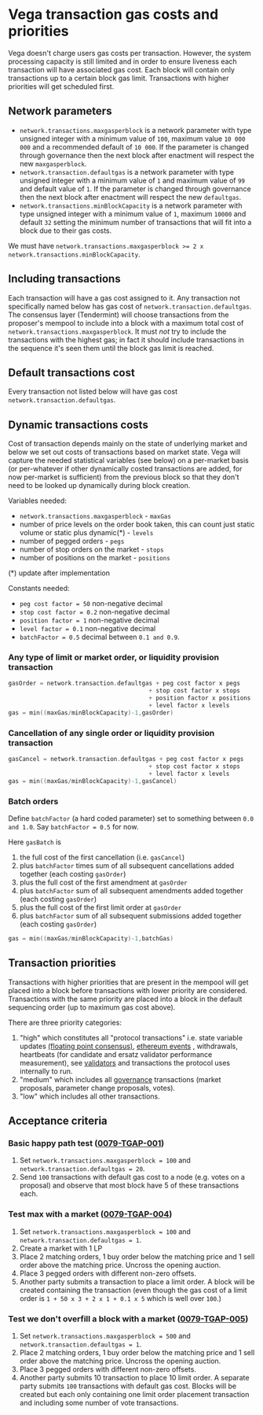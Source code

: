 # Vega transaction gas costs and priorities

Vega doesn't charge users gas costs per transaction.
However, the system processing capacity is still limited and in order to ensure liveness each transaction will have associated gas cost.
Each block will contain only transactions up to a certain block gas limit.
Transactions with higher priorities will get scheduled first.

## Network parameters

- `network.transactions.maxgasperblock` is a network parameter with type unsigned integer with a minimum value of `100`, maximum value `10 000 000` and a recommended default of `10 000`. If the parameter is changed through governance then the next block after enactment will respect the new `maxgasperblock`.
- `network.transaction.defaultgas` is a network parameter with type unsigned integer with a minimum value of `1` and maximum value of `99` and default value of `1`. If the parameter is changed through governance then the next block after enactment will respect the new `defaultgas`.
- `network.transactions.minBlockCapacity` is a network parameter with type unsigned integer with a minimum value of `1`, maximum `10000` and default `32` setting the minimum number of transactions that will fit into a block due to their gas costs.

We must have `network.transactions.maxgasperblock >= 2 x network.transactions.minBlockCapacity`.

## Including transactions

Each transaction will have a gas cost assigned to it. Any transaction not specifically named below has gas cost of `network.transaction.defaultgas`.
The consensus layer (Tendermint) will choose transactions from the proposer's mempool to include into a block with a maximum total cost of `network.transactions.maxgasperblock`.
It must *not* try to include the transactions with the highest gas; in fact it should include transactions in the sequence it's seen them until the block gas limit is reached.

## Default transactions cost

Every transaction not listed below will have gas cost `network.transaction.defaultgas`.

## Dynamic transactions costs

Cost of transaction depends mainly on the state of underlying market and below we set out costs of transactions based on market state.
Vega will capture the needed statistical variables (see below) on a per-market basis (or per-whatever if other dynamically costed transactions are added, for now per-market is sufficient) from the previous block so that they don't need to be looked up dynamically during block creation.

Variables needed:

- `network.transactions.maxgasperblock` - `maxGas`
- number of price levels on the order book taken, this can count just static volume or static plus dynamic(*) - `levels`
- number of pegged orders - `pegs`
- number of stop orders on the market - `stops`
- number of positions on the market - `positions`

(*) update after implementation

Constants needed:

- `peg cost factor = 50` non-negative decimal
- `stop cost factor = 0.2` non-negative decimal
- `position factor = 1` non-negative decimal
- `level factor = 0.1` non-negative decimal
- `batchFactor = 0.5` decimal between `0.1 and 0.9`.

### Any type of limit or market order, or liquidity provision transaction

```go
gasOrder = network.transaction.defaultgas + peg cost factor x pegs
                                        + stop cost factor x stops
                                        + position factor x positions
                                        + level factor x levels
gas = min((maxGas/minBlockCapacity)-1,gasOrder)
```

### Cancellation of any single order or liquidity provision transaction

```go
gasCancel = network.transaction.defaultgas + peg cost factor x pegs
                                        + stop cost factor x stops
                                        + level factor x levels
gas = min((maxGas/minBlockCapacity)-1,gasCancel)
```

### Batch orders

Define `batchFactor` (a hard coded parameter) set to something between `0.0 and 1.0`.
Say `batchFactor = 0.5` for now.

Here `gasBatch` is

1. the full cost of the first cancellation (i.e. `gasCancel`)
1. plus `batchFactor` times sum of all subsequent cancellations added together (each costing `gasOrder`)
1. plus the full cost of the first amendment at `gasOrder`
1. plus `batchFactor` sum of all subsequent amendments added together (each costing `gasOrder`)
1. plus the full cost of the first limit order at `gasOrder`
1. plus `batchFactor` sum of all subsequent submissions added together (each costing `gasOrder`)

```go
gas = min((maxGas/minBlockCapacity)-1,batchGas)
```

## Transaction priorities

Transactions with higher priorities that are present in the mempool will get placed into a block before transactions with lower priority are considered.
Transactions with the same priority are placed into a block in the default sequencing order (up to maximum gas cost above).

There are three priority categories:

1. "high" which constitutes all "protocol transactions" i.e. state variable updates [(floating point consensus)](./0065-FTCO-floating_point_consensus.md), [ethereum events](./0036-BRIE-event_queue.md) , withdrawals, heartbeats (for candidate and ersatz validator performance measurement), see [validators](./0069-VCBS-validators_chosen_by_stake.md) and transactions the protocol uses internally to run.
1. "medium" which includes all [governance](./0028-GOVE-governance.md) transactions (market proposals, parameter change proposals, votes).
1. "low" which includes all other transactions.

## Acceptance criteria

### Basic happy path test (<a name="0079-TGAP-001" href="#0079-TGAP-001">0079-TGAP-001</a>)

1. Set `network.transactions.maxgasperblock = 100` and `network.transaction.defaultgas = 20`.
1. Send `100` transactions with default gas cost to a node (e.g. votes on a proposal) and observe that most block have 5 of these transactions each.


### Test max with a market (<a name="0079-TGAP-004" href="#0079-TGAP-004">0079-TGAP-004</a>)

1. Set `network.transactions.maxgasperblock = 100` and `network.transaction.defaultgas = 1`.
1. Create a market with 1 LP
1. Place 2 matching orders, 1 buy order below the matching price and 1 sell order above the matching price. Uncross the opening auction.
1. Place 3 pegged orders with different non-zero offsets.
1. Another party submits a transaction to place a limit order. A block will be created containing the transaction (even though the gas cost of a limit order is `1 + 50 x 3 + 2 x 1 + 0.1 x 5` which is well over `100`.)


### Test we don't overfill a block with a market (<a name="0079-TGAP-005" href="#0079-TGAP-005">0079-TGAP-005</a>)


1. Set `network.transactions.maxgasperblock = 500` and `network.transaction.defaultgas = 1`.
1. Place 2 matching orders, 1 buy order below the matching price and 1 sell order above the matching price. Uncross the opening auction.
1. Place 3 pegged orders with different non-zero offsets.
1. Another party submits 10 transaction to place 10 limit order. A separate party submits `100` transactions with default gas cost. Blocks will be created but each only containing one limit order placement transaction and including some number of vote transactions.
